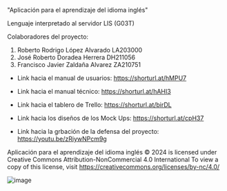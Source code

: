 "Aplicación para el aprendizaje del idioma inglés"

Lenguaje interpretado al servidor LIS (G03T)

Colaboradores del proyecto:
1. Roberto Rodrigo López Alvarado   LA203000
2. José Roberto Doradea Herrera     DH211056
3. Francisco Javier Zaldaña Alvarez ZA210751

- Link hacia el manual de usuarios:       https://shorturl.at/hMPU7

- Link hacia el manual técnico:           https://shorturl.at/hAHI3

- Link hacia el tablero de Trello:        https://shorturl.at/birDL

- Link hacia los diseños de los Mock Ups: https://shorturl.at/cpH37

- Link hacia la grbación de la defensa del proyecto: https://youtu.be/zRiywNPcm9g

Aplicación para el aprendizaje del idioma inglés © 2024 is licensed under Creative Commons Attribution-NonCommercial 4.0 International
To view a copy of this license, visit https://creativecommons.org/licenses/by-nc/4.0/

![image](https://github.com/Franckalv/Proyecto_Catedra_LIS/assets/78367187/79f1e421-f6ed-4da0-a973-c61e22dbd418)

